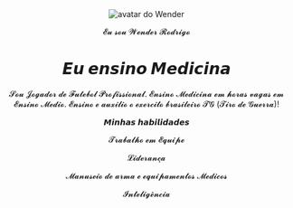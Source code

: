 <!DOCTYPE html>
<html lang="pt-br">

<head>
    <meta charset="UTF-8">
    <meta name="viewport" content="width=device-width, initial-scale=1.0">
    <link rel="stylesheet" href="style.css">
    <title>Meu portfólio</title>
</head>

<body>
    <header>
        <img src="img/AvatarMaker.png" alt="avatar do  Wender" srcset="">
        <p>𝓔𝓾 𝓼𝓸𝓾 𝓦𝓮𝓷𝓭𝓮𝓻 𝓡𝓸𝓭𝓻𝓲𝓰𝓸</p>
        <h1>𝙀𝙪 𝙚𝙣𝙨𝙞𝙣𝙤 𝙈𝙚𝙙𝙞𝙘𝙞𝙣𝙖 </h1>
        <p>𝓢𝓸𝓾 𝓙𝓸𝓰𝓪𝓭𝓸𝓻 𝓭𝓮 𝓕𝓾𝓽𝓮𝓫𝓸𝓵 𝓟𝓻𝓸𝓯𝓲𝓼𝓼𝓲𝓸𝓷𝓪𝓵. 𝓔𝓷𝓼𝓲𝓷𝓸 𝓜𝓮𝓭𝓲𝓬𝓲𝓷𝓪 𝓮𝓶 𝓱𝓸𝓻𝓪𝓼 𝓿𝓪𝓰𝓪𝓼 𝓮𝓶 𝓔𝓷𝓼𝓲𝓷𝓸 𝓜𝓮𝓭𝓲𝓸. 𝓔𝓷𝓼𝓲𝓷𝓸 𝓮 𝓪𝓾𝔁𝓲𝓵𝓲𝓸 𝓸 𝓮𝔁𝓮𝓻𝓬𝓲𝓽𝓸 𝓫𝓻𝓪𝓼𝓲𝓵𝓮𝓲𝓻𝓸 𝓣𝓖 (𝓣𝓲𝓻𝓸 𝓭𝓮 𝓖𝓾𝓮𝓻𝓻𝓪)!</p>
        <p>𝙈𝙞𝙣𝙝𝙖𝙨 𝙝𝙖𝙗𝙞𝙡𝙞𝙙𝙖𝙙𝙚𝙨</p>
        <div>
            <p>𝓣𝓻𝓪𝓫𝓪𝓵𝓱𝓸 𝓮𝓶 𝓔𝓺𝓾𝓲𝓹𝓮</p>
            <p>𝓛𝓲𝓭𝓮𝓻𝓪𝓷𝓬̧𝓪</p>
            <p>𝓜𝓪𝓷𝓾𝓼𝓮𝓲𝓸 𝓭𝓮 𝓪𝓻𝓶𝓪 𝓮 𝓮𝓺𝓾𝓲𝓹𝓪𝓶𝓮𝓷𝓽𝓸𝓼 𝓜𝓮𝓭𝓲𝓬𝓸𝓼</p>
            <p>𝓘𝓷𝓽𝓮𝓵𝓲𝓰𝓮̂𝓷𝓬𝓲𝓪</p>
        </div>
    </header>
</body>

</html>
